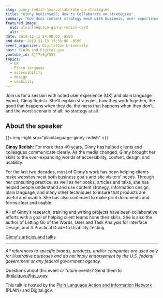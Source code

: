 ```yaml
---
slug: ginny-redish-how-collaborate-on-strategies
title: "Ginny Redish&#58; How to Collaborate on Strategies"
summary: "How does content strategy mesh with business, user experience &#40;UX&#41;, and a marketing strategy&#63;"
featured_image:
  uid: plainlanguage-ginny-redish-card
  alt: ''
date: 2019-11-13 14:00:00 -0500
end_date: 2019-11-13 15:30:00 -0500
event_organizer: DigitalGov University
host: PLAIN and Digital.gov
youtube_id: 3jY7z9gYG5Y
topics:
  - UX
  - Plain language
  - accessibility
  - design
  - usability
---
```


Join us for a session with noted user experience (UX) and plain language expert, Ginny Redish. She'll explain strategies, how they work together, the good that happens when they do, the mess that happens when they don't, and the worst scenario of all: no strategy at all.


## About the speaker

{{< img-right src="plainlanguage-ginny-redish" >}}

**Ginny Redish:** For more than 40 years, Ginny has helped clients and colleagues communicate clearly. As the media changed, Ginny brought her skills to the ever-expanding worlds of accessibility, content, design, and usability.

For the last two decades, most of Ginny’s work has been helping clients make websites meet both business goals and site visitors’ needs. Through her consulting practice, as well as her books, articles and talks, she has helped people understand and use content strategy, information design, plain language, and many other techniques to insure that products are useful and usable. She has also continued to make print documents and forms clear and usable.

All of Ginny’s research, training and writing projects have been collaborative efforts with a goal of helping client teams hone their skills. She is also the author of Letting Go of the Words, User and Task Analysis for Interface Design, and A Practical Guide to Usability Testing.

[Ginny's articles and talks](https://redish.net/articles-talks/)

---

_All references to specific brands, products, and/or companies are used only for illustrative purposes and do not imply endorsement by the U.S. federal government or any federal government agency._

Questions about this event or future events? Send them to [digitalgovu@gsa.gov](mailto:digitalgovu@gsa.gov).

This talk is hosted by the [Plain Language Action and Information Network](https://digital.gov/communities/plain-language/) (PLAIN) and Digital.gov.


